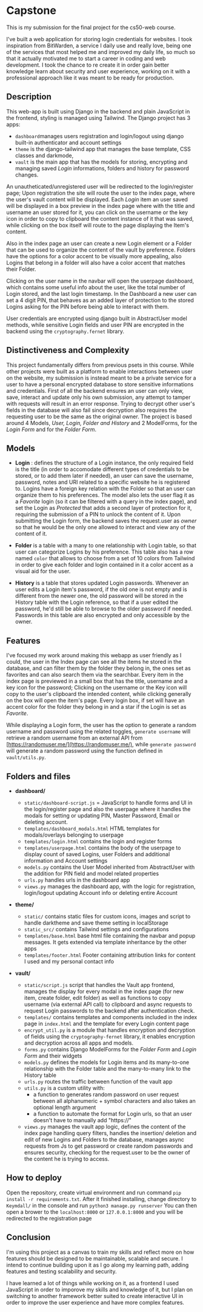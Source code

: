 # Capstone
This is my submission for the final project for the cs50-web course.

I've built a web application for storing login credentials for websites.
I took inspiration from BitWarden, a service I daily use and really love, being one of the services that most helped me and improved my daily life, so much so that it actually motivated me to start a career in coding and web development.
I took the chance to re create it in order gain better knowledge learn about security and user experience, working on it with a professional approach like it was meant to be ready for production.

## Description

This web-app is built using Django in the backend and plain JavaScript in the frontend, styling is managed using Tailwind.
The Django project has 3 apps:
* `dashboard`manages users registration and login/logout using django built-in authenticator and account settings
* `theme` is the django-tailwind app that manages the base template, CSS classes and darkmode,
* `vault` is the main app that has the models for storing, encrypting and managing saved *Login* informations, folders and history for password changes.

An unautheticated/unregistered user will be redirected to the login/register page;
Upon registration the site will route the user to the index page, where the user's vault content will be displayed.
Each *Login* item an user saved will be displayed in a box preview in the index page where with the title and username an user stored for it, you can click on the username or the key icon in order to copy to clipboard the content instance of it that was saved, while clicking on the box itself will route to the page displaying the Item's content.

Also in the index page an user can create a new Login element or a Folder that can be used to organize the content of the vault by preference.
Folders have the options for a color accent to be visually more appealing, also Logins that belong in a folder will also have a color accent that matches their Folder.

Clicking on the user name in the navbar will open the userpage dashboard, which contains some useful info about the user, like the total number of Login stored, and the last login timestamp.
In the Dashboard a new user can set a 4 digit PIN, that behaves as an added layer of protection to the stored Logins asking for the PIN before being able to interact with them.

User credentials are encrypted using django built in AbstractUser model methods, while sensitive Login fields and user PIN are encrypted in the backend using the `cryptography.fernet` library.


## Distinctiveness and Complexity
This project fundamentally differs from previous psets in this course.
While other projects were built as a platform to enable interactions between user on the website, my submission is instead meant to be a private service for a user to have a personal encrypted database to store sensitive informations and credentials.
First of all the backend ensures an user can only view, save, interact and update only his own submission, any attempt to tamper with requests will result in an error response.
Trying to decrypt other user's fields in the database will also fail since decryption also requires the requesting user to be the same as the original owner.
The project is based around 4 Models, *User, Login, Folder and History* and 2 ModelForms, for the *Login Form* and for the *Folder Form*.

## Models
* **Login** : defines the structure of a Login instance, the only required field is the title (in order to accomodate different types of credentials to be stored, or to add them later if needed), an user can save the username, password, notes and URI related to a specific website he is registered to.
Logins have a foreign key relation with the Folder so that an user can organize them to his preferences.
The model also lets the user flag it as a *Favorite* login (so it can be filtered with a query in the index page), and set the Login as *Protected* that adds a second layer of protection for it, requiring the submission of a PIN to unlock the content of it.
Upon submitting the Login form, the backend saves the request.user as *owner* so that he would be the only one allowed to interact and view any of the content of it.

* **Folder** is a table with a many to one relationship with Login table, so that user can categorize Logins by his preference.
This table also has a row named `color` that allows to choose from a set of 10 colors from Tailwind in order to give each folder and login contained in it a color accent as a visual aid for the user.

* **History** is a table that stores updated Login passwords. Whenever an user edits a Login item's password, if the old one is not empty and is different from the newer one, the old password will be stored in the History table with the Login reference, so that if a user edited the password, he'd still be able to browse to the older password if needed.
Passwords in this table are also encrypted and only accessible by the owner.

## Features
I've focused my work around making this webapp as user friendly as I could, the user in the Index page can see all the items he stored in the database, and can filter them by the folder they belong in, the ones set as favorites and can also search them via the searchbar.
Every item in the index page is previewed in a small box that has the title, username and a key icon for the password;
Clicking on the username or the Key icon will copy to the user's clipboard the intended content, while clicking generally on the box will open the item's page.
Every login box, if set will have an accent color for the folder they belong in and a star if the Login is set as *Favorite*.

While displaying a Login form, the user has the option to generate a random username and password using the related toggles, `generate username` will retrieve a random username from an external API from [https://randomuser.me/](https://randomuser.me/), while `generate password` will generate a random password using the function defined in `vault/utils.py`.

## Folders and files
* **dashboard/**
    * `static/dashboard-script.js` = JavaScript to handle forms and UI in the login/register page and also the userpage where it handles the modals for setting or updating PIN, Master Password, Email or deleting account.
    * `templates/dashboard_modals.html` HTML templates for modals/overlays belonging to userpage
    * `templates/login.html` contains the login and register forms
    * `templates/userpage.html` contains the body of the userpage to display count of saved Logins, user Folders and additional information and Account settings
    * `models.py` contains the User Model inherited from AbstractUser with the addition for PIN field and model related properties
    * `urls.py` handles urls in the dashboard app
    * `views.py` manages the dashboard app, with the logic for registration, login/logout updating Account info or deleting entire Account

* **theme/**
    * `static/` contains static files for custom icons, images and script to handle darktheme and save theme setting in localStorage
    * `static_src/` contains Tailwind settings and configurations
    * `templates/base.html` base html file containing the navbar and popup messages. It gets extended via template inheritance by the other apps
    * `templates/footer.html` Footer containing attribution links for content I used and my personal contact info

* **vault/**
    * `static/script.js` script that handles the Vault app frontend, manages the display for every modal in the index page (for new item, create folder, edit folder) as well as functions to copy username (via external API call) to clipboard and async requests to request Login passwords to the backend after authentication check.
    * `templates/` contains templates and components included in the index page in `index.html` and the template for every Login content page
    * `encrypt_util.py` is a module that handles encryption and decryption of fields using the `cryptography-fernet` library, it enables encryption and decryption across all apps and models.
    * `forms.py` contains Django ModelForms for the *Folder Form* and *Login Form* and their widgets
    * `models.py` defines the models for Login items and its many-to-one relationship with the Folder table and the many-to-many link to the History table
    * `urls.py` routes the traffic between function of the vault app
    * `utils.py` is a custom utility with:
        * a function to generates random password on user request between all alphanumeric + symbol characters and also takes an optional length argument
        * a function to automate the format for Login urls, so that an user doesn't have to manually add "https://"
    * `views.py` manages the vault app logic, defines the content of the index page handling query filters, handles the insertion/ deletion and edit of new Logins and Folders to the database, manages async requests from Js to get password or create random passwords and ensures security, checking for the request.user to be the owner of the content he is trying to access.

## How to deploy
Open the repository, create virtual environment and run command `pip install -r requirements.txt`.
After it finished installing, change directory to `Keymdall/` in the console and run `python3 manage.py runserver`
You can then open a brower to the `localhost:8000` or `127.0.0.1:8000` and you will be redirected to the registration page

## Conclusion

I'm using this project as a canvas to train my skills and reflect more on how features should be designed to be maintainable, scalable and secure.
I intend to continue building upon it as I go along my learning path, adding features and testing scalability and security.

I have learned a lot of things while working on it, as a frontend I used JavaScript in order to imporove my skills and knowledge of it, but I plan on switching to another framework better suited to create interactive UI in order to improve the user experience and have more complex features.
